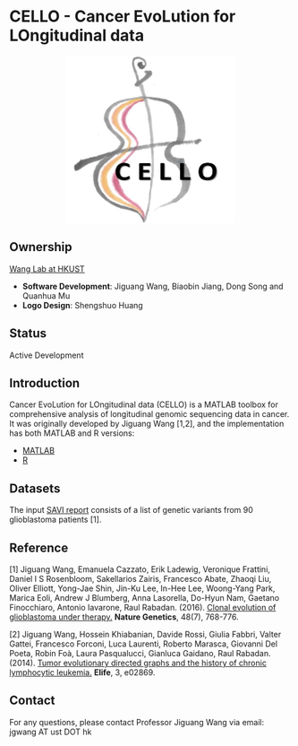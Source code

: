 # CELLO - Cancer EvoLution for LOngitudinal data


<div align=center><img width="300" height="300" src="logo.jpg" style="display: block; margin: auto;" ></div>

## Ownership
[Wang Lab at HKUST](http://wang-lab.ust.hk/)
* **Software Development**: Jiguang Wang, Biaobin Jiang, Dong Song and Quanhua Mu
* **Logo Design**: Shengshuo Huang

## Status
Active Development

## Introduction
Cancer EvoLution for LOngitudinal data (CELLO) is a MATLAB toolbox for comprehensive analysis of longitudinal genomic sequencing data in cancer. It was originally developed by Jiguang Wang [1,2], and the implementation has both MATLAB and R versions:
* [MATLAB](./CELLOM/CELLOM.md)
* [R](./CELLOR/CELLOR.md)

## Datasets

The input [SAVI report](./input.savi.txt) consists of a list of genetic variants from 90 glioblastoma patients [1].

## Reference

[1] Jiguang Wang, Emanuela Cazzato, Erik Ladewig, Veronique Frattini, Daniel I S Rosenbloom, Sakellarios Zairis, Francesco Abate, Zhaoqi Liu, Oliver Elliott, Yong-Jae Shin, Jin-Ku Lee, In-Hee Lee, Woong-Yang Park, Marica Eoli, Andrew J Blumberg, Anna Lasorella, Do-Hyun Nam, Gaetano Finocchiaro, Antonio Iavarone, Raul Rabadan. (2016). [Clonal evolution of glioblastoma under therapy.](https://www.nature.com/articles/ng.3590) **Nature Genetics**, 48(7), 768-776.

[2] Jiguang Wang, Hossein Khiabanian, Davide Rossi, Giulia Fabbri, Valter Gattei, Francesco Forconi, Luca Laurenti, Roberto Marasca, Giovanni Del Poeta, Robin Foà, Laura Pasqualucci, Gianluca Gaidano, Raul Rabadan. (2014). [Tumor evolutionary directed graphs and the history of chronic lymphocytic leukemia.](https://elifesciences.org/articles/02869) **Elife**, 3, e02869.

## Contact

For any questions, please contact Professor Jiguang Wang via email: jgwang AT ust DOT hk
